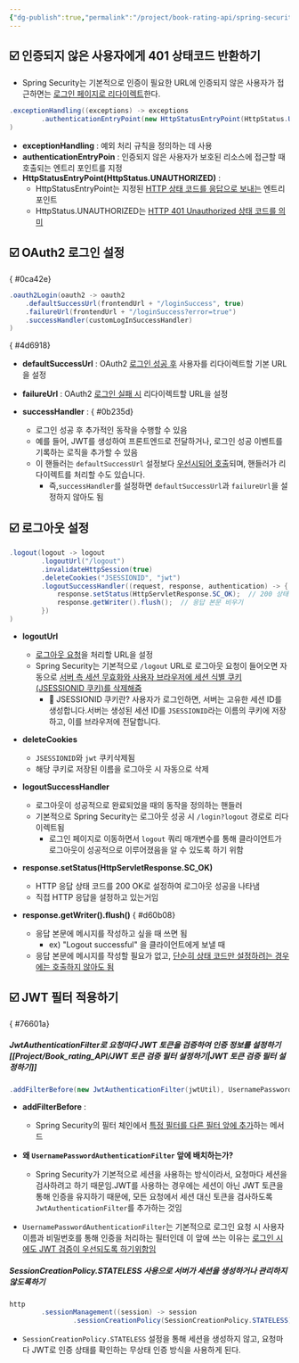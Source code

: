 ```yaml
---
{"dg-publish":true,"permalink":"/project/book-rating-api/spring-security_필터_설정/","dgPassFrontmatter":true,"noteIcon":""}
---
```



## ☑️ 인증되지 않은 사용자에게 401 상태코드 반환하기


- Spring Security는 기본적으로 인증이 필요한 URL에 인증되지 않은 사용자가 접근하면는 <u>로그인 페이지로 리다이렉트</u>한다.

```java
.exceptionHandling((exceptions) -> exceptions
        .authenticationEntryPoint(new HttpStatusEntryPoint(HttpStatus.UNAUTHORIZED))
)
```

- **exceptionHandling** : 예외 처리 규칙을 정의하는 데 사용
- **authenticationEntryPoin** : 인증되지 않은 사용자가 보호된 리소스에 접근할 때 호출되는 엔트리 포인트를 지정
- **HttpStatusEntryPoint(HttpStatus.UNAUTHORIZED)** : 
	- HttpStatusEntryPoint는 지정된 <u>HTTP 상태 코드를 응답으로 보내는</u> 엔트리 포인트
	- HttpStatus.UNAUTHORIZED는 <u>HTTP 401 Unauthorized 상태 코드를 의미</u>


## ☑️ OAuth2 로그인 설정
{ #0ca42e}


```java
.oauth2Login(oauth2 -> oauth2
    .defaultSuccessUrl(frontendUrl + "/loginSuccess", true) 
    .failureUrl(frontendUrl + "/loginSuccess?error=true") 
    .successHandler(customLogInSuccessHandler)
)
```
{ #4d6918}


- **defaultSuccessUrl** : OAuth2 <u>로그인 성공 후</u> 사용자를 리다이렉트할 기본 URL을 설정
- **failureUrl** : OAuth2 <u>로그인 실패 시</u> 리다이렉트할 URL을 설정
- **successHandler** : 
{ #0b235d}

	- 로그인 성공 후 추가적인 동작을 수행할 수 있음
	- 예를 들어, JWT를 생성하여 프론트엔드로 전달하거나, 로그인 성공 이벤트를 기록하는 로직을 추가할 수 있음
	- 이 핸들러는 `defaultSuccessUrl` 설정보다 <u>우선시되어 호출</u>되며, 핸들러가 리다이렉트를 처리할 수도 있습니다.
		- 즉,`successHandler`를 설정하면 `defaultSuccessUrl`과 `failureUrl`을 설정하지 않아도 됨  
	

## ☑️ 로그아웃 설정

```java
.logout(logout -> logout
        .logoutUrl("/logout") 
        .invalidateHttpSession(true)  
        .deleteCookies("JSESSIONID", "jwt")  
        .logoutSuccessHandler((request, response, authentication) -> {
            response.setStatus(HttpServletResponse.SC_OK);  // 200 상태 코드 설정
            response.getWriter().flush();  // 응답 본문 비우기
        })
)
```

- **logoutUrl** 
	- <u>로그아웃 요청</u>을 처리할 URL을 설정
	- Spring Security는 기본적으로 `/logout` URL로 로그아웃 요청이 들어오면 자동으로 <u>서버 측 세션 무효화와 사용자 브라우저에 세션 식별 쿠키(JSESSIONID 쿠키)를 삭제해줌</u>
		- 🤔 JSESSIONID 쿠키란? 사용자가 로그인하면, 서버는 고유한 세션 ID를 생성합니다.서버는 생성된 세션 ID를 `JSESSIONID`라는 이름의 쿠키에 저장하고, 이를 브라우저에 전달합니다.
- **deleteCookies**
	- `JSESSIONID`와 `jwt` 쿠키삭제됨
	- 해당 쿠키로 저장된 이름을  로그아웃 시 자동으로 삭제
- **logoutSuccessHandler**
	- 로그아웃이 성공적으로 완료되었을 때의 동작을 정의하는 핸들러
	- 기본적으로 Spring Security는 로그아웃 성공 시 `/login?logout` 경로로 리다이렉트됨
		- 로그인 페이지로 이동하면서 `logout` 쿼리 매개변수를 통해 클라이언트가 로그아웃이 성공적으로 이루어졌음을 알 수 있도록 하기 위함
- **response.setStatus(HttpServletResponse.SC_OK)**
	- HTTP 응답 상태 코드를 200 OK로 설정하여 로그아웃 성공을 나타냄
	- 직접 HTTP 응답을 설정하고 있는거임
- **response.getWriter().flush()**
{ #d60b08}

	- 응답 본문에 메시지를 작성하고 싶을 때 쓰면 됨
		- ex) "Logout successful" 을 클라이언트에게 보낼 때
	- 응답 본문에 메시지를 작성할 필요가 없고, <u>단순히 상태 코드만 설정하려는 경우에는 호출하지 않아도 됨</u>



## ☑️ JWT 필터 적용하기
{ #76601a}



##### JwtAuthenticationFilter로 요청마다 JWT 토큰을 검증하여 인증 정보를 설정하기 [[Project/Book_rating_API/JWT 토큰 검증 필터 설정하기\|JWT 토큰 검증 필터 설정하기]]
```java
.addFilterBefore(new JwtAuthenticationFilter(jwtUtil), UsernamePasswordAuthenticationFilter.class);
```


- **addFilterBefore** : 
	- Spring Security의 필터 체인에서 <u>특정 필터를 다른 필터 앞에 추가</u>하는 메서드

- **왜 `UsernamePasswordAuthenticationFilter` 앞에 배치하는가?**
	- Spring Security가 기본적으로 세션을 사용하는 방식이라서, 요청마다 세션을 검사하려고 하기 때문임.JWT를 사용하는 경우에는 세션이 아닌 JWT 토큰을 통해 인증을 유지하기 때문에, 모든 요청에서 세션 대신 토큰을 검사하도록 `JwtAuthenticationFilter`를 추가하는 것임

- `UsernamePasswordAuthenticationFilter`는 기본적으로 로그인 요청 시 사용자 이름과 비밀번호를 통해 인증을 처리하는 필터인데 이 앞에 쓰는 이유는 <u>로그인 시에도 JWT 검증이 우선되도록 하기위함임</u>


##### SessionCreationPolicy.STATELESS 사용으로 서버가 세션을 생성하거나 관리하지 않도록하기
```java
http  
        .sessionManagement((session) -> session  
                .sessionCreationPolicy(SessionCreationPolicy.STATELESS));
```

- `SessionCreationPolicy.STATELESS` 설정을 통해 세션을 생성하지 않고, 요청마다 JWT로 인증 상태를 확인하는 무상태 인증 방식을 사용하게 된다.
